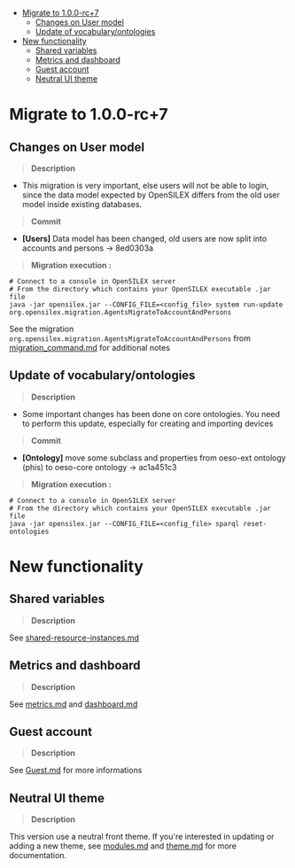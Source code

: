 
<!-- TOC -->
* [Migrate to 1.0.0-rc+7](#migrate-to-100-rc7)
  * [Changes on User model](#changes-on-user-model)
  * [Update of vocabulary/ontologies](#update-of-vocabularyontologies)
* [New functionality](#new-functionality)
  * [Shared variables](#shared-variables)
  * [Metrics and dashboard](#metrics-and-dashboard)
  * [Guest account](#guest-account)
  * [Neutral UI theme](#neutral-ui-theme)
<!-- TOC -->

# Migrate to 1.0.0-rc+7

## Changes on User model

> **Description**

- This migration is very important, else users will not be able to login, since
the data model expected by OpenSILEX differs from the old user model inside existing
databases.

> **Commit**
- **[Users]** Data model has been changed, old users are now split into accounts and persons -> 8ed0303a

> **Migration execution :** 

```shell
# Connect to a console in OpenSILEX server
# From the directory which contains your OpenSILEX executable .jar file
java -jar opensilex.jar --CONFIG_FILE=<config_file> system run-update org.opensilex.migration.AgentsMigrateToAccountAndPersons
```

See the migration `org.opensilex.migration.AgentsMigrateToAccountAndPersons` from [migration_command.md](..%2Fhow-to%2Fmigration_command.md)
for additional notes


## Update of vocabulary/ontologies

> **Description**

- Some important changes has been done on core ontologies. You need
to perform this update, especially for creating and importing devices

> **Commit**

- **[Ontology]** move some subclass and properties from oeso-ext ontology (phis) to oeso-core ontology -> ac1a451c3

> **Migration execution :**

```shell
# Connect to a console in OpenSILEX server
# From the directory which contains your OpenSILEX executable .jar file
java -jar opensilex.jar --CONFIG_FILE=<config_file> sparql reset-ontologies
```

# New functionality

## Shared variables

> **Description**

See [shared-resource-instances.md](..%2Finstallation%2Fconfiguration%2Fshared-resource-instances.md)

## Metrics and dashboard

> **Description**

See 
[metrics.md](..%2Finstallation%2Fconfiguration%2Fmetrics.md) and 
[dashboard.md](..%2Finstallation%2Fconfiguration%2Fdashboard.md)

## Guest account

> **Description**

See [Guest.md](..%2Fopensilex-security%2FGuest.md) for more informations

## Neutral UI theme

> **Description**

This version use a neutral front theme.
If you're interested in updating or adding a new theme, see
[modules.md](..%2Fhow-to%2Fmodules.md) and [theme.md](..%2Fhow-to%2Ftheme.md) for more documentation.